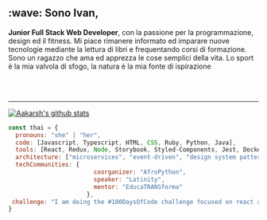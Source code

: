 <h2> :wave: Sono Ivan, </h2>

**Junior Full Stack Web Developer**, con la passione per la programmazione, design ed il fitness. 
Mi piace rimanere informato ed imparare nuove tecnologie mediante la lettura di libri e frequentando corsi di formazione.
Sono un ragazzo che ama ed apprezza le cose semplici della vita. Lo sport è la mia valvola di sfogo, la natura è la mia fonte di ispirazione 

<br />
<br />

---

[![Aakarsh's github stats](https://github-readme-stats.vercel.app/api?username=Aakarsh-B&include_all_commits=true&count_private=true&show_icons=true&line_height=20&title_color=FFFFFF&icon_color=FFFFFF&text_color=FFFFFF&bg_color=0D1117)](https://github.com/anuraghazra/github-readme-stats)

```javascript
const thai = {
  pronouns: "she" | "her",
  code: [Javascript, Typescript, HTML, CSS, Ruby, Python, Java],
  tools: [React, Redux, Node, Storybook, Styled-Components, Jest, Docker],
  architecture: ["microservices", "event-driven", "design system pattern"],
  techCommunities: {
                        coorganizer: "AfroPython",
                        speaker: "Latinity",
                        mentor: "EducaTRANSforma"
                      },
 challenge: "I am doing the #100DaysOfCode challenge focused on react and typescript"
}
```
